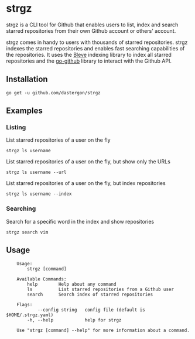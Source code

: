 # strgz
strgz is a CLI tool for Github that enables users to list, index and search starred repositories from their own Github account or others' account.

strgz comes in handy to users with thousands of starred repositories. strgz indexes the starred repositories and enables fast searching capabilities of the repositories. It uses the [Bleve](http://www.blevesearch.com/) indexing library to index all starred repositories and the [go-github](https://github.com/google/go-github) library to interact with the Github API. 

## Installation

    go get -u github.com/dastergon/strgz

## Examples

### Listing

List starred repositories of a user on the fly

    strgz ls username

List starred repositories of a user on the fly, but show only the URLs

    strgz ls username --url

List starred repositories of a user on the fly, but index repositories

    strgz ls username --index

### Searching

Search for a specific word in the index and show repositories

    strgz search vim

## Usage

        Usage:
            strgz [command]

        Available Commands:
            help        Help about any command
            ls          List starred repositories from a Github user
            search      Search index of starred repositories

        Flags:
                --config string   config file (default is $HOME/.strgz.yaml)
            -h, --help            help for strgz

        Use "strgz [command] --help" for more information about a command.

